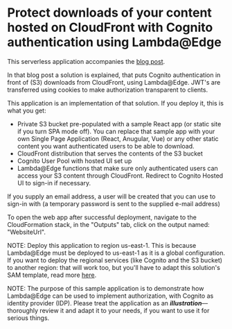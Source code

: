 # Protect downloads of your content hosted on CloudFront with Cognito authentication using Lambda@Edge

This serverless application accompanies the [blog post](https://aws.amazon.com/blogs/networking-and-content-delivery/authorizationedge-using-cookies-protect-your-amazon-cloudfront-content-from-being-downloaded-by-unauthenticated-users/).

In that blog post a solution is explained, that puts Cognito authentication in front of (S3) downloads from CloudFront, using Lambda@Edge. JWT's are transferred using cookies to make authorization transparent to clients.

This application is an implementation of that solution. If you deploy it, this is what you get:

- Private S3 bucket pre-populated with a sample React app (or static site if you turn SPA mode off). You can replace that sample app with your own Single Page Application (React, Anugular, Vue) or any other static content you want authenticated users to be able to download.
- CloudFront distribution that serves the contents of the S3 bucket
- Cognito User Pool with hosted UI set up
- Lambda@Edge functions that make sure only authenticated users can access your S3 content through CloudFront. Redirect to Cognito Hosted UI to sign-in if necessary.

If you supply an email address, a user will be created that you can use to sign-in with (a temporary password is sent to the supplied e-mail address)

To open the web app after successful deployment, navigate to the CloudFormation stack, in the "Outputs" tab, click on the output named: "WebsiteUrl".

NOTE: Deploy this application to region us-east-1. This is because Lambda@Edge must be deployed to us-east-1 as it is a global configuration. If you want to deploy the regional services (like Cognito and the S3 bucket) to another region: that will work too, but you'll have to adapt this solution's SAM template, read more [here](https://github.com/aws-samples/cloudfront-authorization-at-edge/blob/master/README.md#deploying-to-another-region).

NOTE: The purpose of this sample application is to demonstrate how Lambda@Edge can be used to implement authorization, with Cognito as identity provider (IDP). Please treat the application as an _**illustration**_––thoroughly review it and adapt it to your needs, if you want to use it for serious things.
